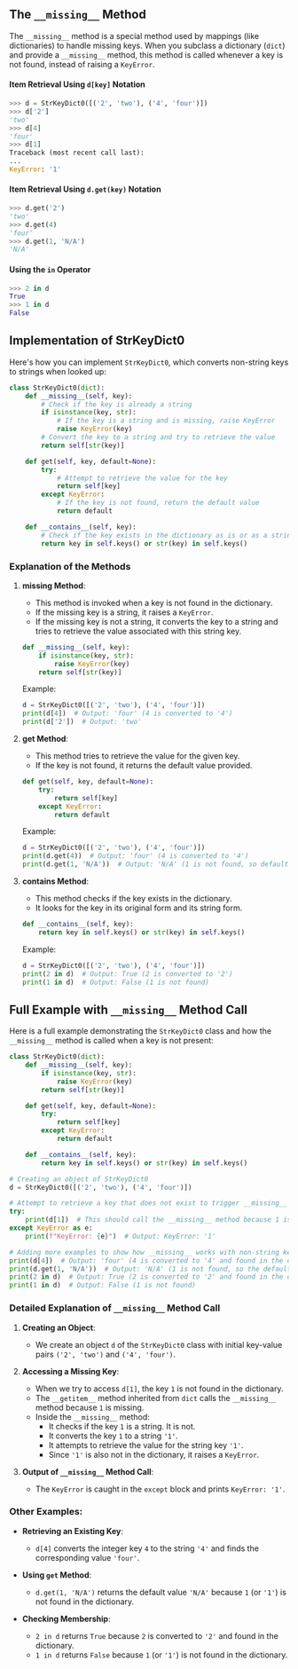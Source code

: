 ## The `__missing__` Method

The `__missing__` method is a special method used by mappings (like dictionaries) to handle missing keys. When you subclass a dictionary (`dict`) and provide a `__missing__` method, this method is called whenever a key is not found, instead of raising a `KeyError`.

#### Item Retrieval Using `d[key]` Notation

```python
>>> d = StrKeyDict0([('2', 'two'), ('4', 'four')])
>>> d['2']
'two'
>>> d[4]
'four'
>>> d[1]
Traceback (most recent call last):
...
KeyError: '1'
```

#### Item Retrieval Using `d.get(key)` Notation

```python
>>> d.get('2')
'two'
>>> d.get(4)
'four'
>>> d.get(1, 'N/A')
'N/A'
```

#### Using the `in` Operator

```python
>>> 2 in d
True
>>> 1 in d
False
```


## Implementation of StrKeyDict0

Here's how you can implement `StrKeyDict0`, which converts non-string keys to strings when looked up:

```python
class StrKeyDict0(dict):
    def __missing__(self, key):
        # Check if the key is already a string
        if isinstance(key, str):
            # If the key is a string and is missing, raise KeyError
            raise KeyError(key)
        # Convert the key to a string and try to retrieve the value
        return self[str(key)]

    def get(self, key, default=None):
        try:
            # Attempt to retrieve the value for the key
            return self[key]
        except KeyError:
            # If the key is not found, return the default value
            return default

    def __contains__(self, key):
        # Check if the key exists in the dictionary as is or as a string
        return key in self.keys() or str(key) in self.keys()
```

### Explanation of the Methods

1. **__missing__ Method**:
    - This method is invoked when a key is not found in the dictionary.
    - If the missing key is a string, it raises a `KeyError`.
    - If the missing key is not a string, it converts the key to a string and tries to retrieve the value associated with this string key.

    ```python
    def __missing__(self, key):
        if isinstance(key, str):
            raise KeyError(key)
        return self[str(key)]
    ```

    Example:
    ```python
    d = StrKeyDict0([('2', 'two'), ('4', 'four')])
    print(d[4])  # Output: 'four' (4 is converted to '4')
    print(d['2'])  # Output: 'two'
    ```

2. **get Method**:
    - This method tries to retrieve the value for the given key.
    - If the key is not found, it returns the default value provided.

    ```python
    def get(self, key, default=None):
        try:
            return self[key]
        except KeyError:
            return default
    ```

    Example:
    ```python
    d = StrKeyDict0([('2', 'two'), ('4', 'four')])
    print(d.get(4))  # Output: 'four' (4 is converted to '4')
    print(d.get(1, 'N/A'))  # Output: 'N/A' (1 is not found, so default value is returned)
    ```

3. **__contains__ Method**:
    - This method checks if the key exists in the dictionary.
    - It looks for the key in its original form and its string form.

    ```python
    def __contains__(self, key):
        return key in self.keys() or str(key) in self.keys()
    ```

    Example:
    ```python
    d = StrKeyDict0([('2', 'two'), ('4', 'four')])
    print(2 in d)  # Output: True (2 is converted to '2')
    print(1 in d)  # Output: False (1 is not found)
    ```

## Full Example with `__missing__` Method Call

Here is a full example demonstrating the `StrKeyDict0` class and how the `__missing__` method is called when a key is not present:

```python
class StrKeyDict0(dict):
    def __missing__(self, key):
        if isinstance(key, str):
            raise KeyError(key)
        return self[str(key)]

    def get(self, key, default=None):
        try:
            return self[key]
        except KeyError:
            return default

    def __contains__(self, key):
        return key in self.keys() or str(key) in self.keys()

# Creating an object of StrKeyDict0
d = StrKeyDict0([('2', 'two'), ('4', 'four')])

# Attempt to retrieve a key that does not exist to trigger __missing__
try:
    print(d[1])  # This should call the __missing__ method because 1 is not in the dictionary
except KeyError as e:
    print(f"KeyError: {e}")  # Output: KeyError: '1'

# Adding more examples to show how __missing__ works with non-string keys
print(d[4])  # Output: 'four' (4 is converted to '4' and found in the dictionary)
print(d.get(1, 'N/A'))  # Output: 'N/A' (1 is not found, so the default value is returned)
print(2 in d)  # Output: True (2 is converted to '2' and found in the dictionary)
print(1 in d)  # Output: False (1 is not found)
```

### Detailed Explanation of `__missing__` Method Call

1. **Creating an Object**:
    - We create an object `d` of the `StrKeyDict0` class with initial key-value pairs `('2', 'two')` and `('4', 'four')`.

2. **Accessing a Missing Key**:
    - When we try to access `d[1]`, the key `1` is not found in the dictionary.
    - The `__getitem__` method inherited from `dict` calls the `__missing__` method because `1` is missing.
    - Inside the `__missing__` method:
        - It checks if the key `1` is a string. It is not.
        - It converts the key `1` to a string `'1'`.
        - It attempts to retrieve the value for the string key `'1'`.
        - Since `'1'` is also not in the dictionary, it raises a `KeyError`.

3. **Output of `__missing__` Method Call**:
    - The `KeyError` is caught in the `except` block and prints `KeyError: '1'`.

### Other Examples:

- **Retrieving an Existing Key**:
    - `d[4]` converts the integer key `4` to the string `'4'` and finds the corresponding value `'four'`.

- **Using `get` Method**:
    - `d.get(1, 'N/A')` returns the default value `'N/A'` because `1` (or `'1'`) is not found in the dictionary.

- **Checking Membership**:
    - `2 in d` returns `True` because `2` is converted to `'2'` and found in the dictionary.
    - `1 in d` returns `False` because `1` (or `'1'`) is not found in the dictionary.

